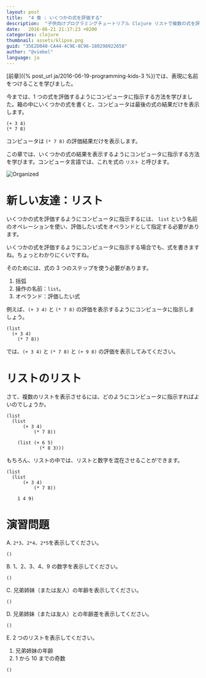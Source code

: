 ```yaml
---
layout: post
title:  "4 章 : いくつかの式を評価する"
description:  "子供向けプログラミングチュートリアル Clojure リストで複数の式を評価する"
date:   2016-06-21 21:17:23 +0200
categories: clojure
thumbnail: assets/klipse.png
guid: "35E2D040-CA44-4C9E-8C96-180298922658"
author: "@viebel"
language: ja
---
```


[前章]({% post_url ja/2016-06-19-programming-kids-3 %})では、表現に名前をつけることを学びました。

今までは、1 つの式を評価するようにコンピュータに指示する方法を学びました。箱の中にいくつかの式を書くと、コンピュータは最後の式の結果だけを表示します。

~~~klipse
(+ 3 4)
(* 7 8)
~~~

コンピュータは `(* 7 8)` の評価結果だけを表示します。

この章では、いくつかの式の結果を表示するようにコンピュータに指示する方法を学びます。コンピュータ言語では、これを式の `リスト` と呼びます。

![Organized](/assets/images/shopping-list.jpg)

# 新しい友達：リスト

いくつかの式を評価するようにコンピュータに指示するには、 `list` という名前のオペレーションを使い、評価したい式をオペランドとして指定する必要があります。

いくつかの式を評価するようにコンピュータに指示する場合でも、式を書きますね。ちょっとわかりにくいですね。

そのためには、式の 3 つのステップを使う必要があります。

1. 括弧
2. 操作の名前：`list`。
3. オペランド：評価したい式

例えば、`(+ 3 4)` と `(* 7 8)` の評価を表示するようにコンピュータに指示しましょう。

~~~klipse
(list
  (+ 3 4)
    (* 7 8))
~~~

では、`(+ 3 4)` と `(* 7 8)` と `(+ 9 8)` の評価を表示してみてください。



# リストのリスト

さて、複数のリストを表示させるには、どのようにコンピュータに指示すればよいのでしょうか。

~~~klipse
(list
  (list
      (+ 3 4)
          (* 7 8))

    (list (+ 6 5)
            (* 8 3)))

~~~

もちろん、リストの中では、リストと数字を混在させることができます。

~~~klipse
(list
  (list
      (+ 3 4)
          (* 7 8))
  
    1 4 9)
~~~

# 演習問題


A. `2*3`、`2*4`、`2*5`を表示してください。

~~~klipse
()
~~~


B. 1、2、3、4、9 の数字を表示してください。

~~~klipse
()
~~~

C. 兄弟姉妹（または友人）の年齢を表示してください。


~~~klipse
()
~~~

D. 兄弟姉妹（または友人）との年齢差を表示してください。

~~~klipse
()
~~~

E. 2 つのリストを表示してください。

1. 兄弟姉妹の年齢
2. 1 から 10 までの奇数

~~~klipse
()
~~~


